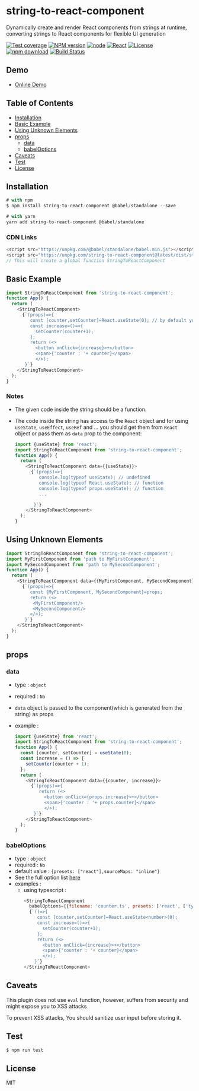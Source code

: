 # string-to-react-component

Dynamically create and render React components from strings at runtime, converting strings to React components for flexible UI generation

[![Test coverage](https://codecov.io/gh/dev-javascript/string-to-react-component/graph/badge.svg?token=GT1LU074L2)](https://codecov.io/gh/dev-javascript/string-to-react-component) [![NPM version](https://img.shields.io/npm/v/string-to-react-component.svg?style=flat-square)](http://npmjs.org/package/string-to-react-component) [![node](https://img.shields.io/badge/node.js-%3E=_8.0-green.svg?style=flat-square)](http://nodejs.org/download/) [![React](https://img.shields.io/badge/React-%3E=_16.8.0-green.svg?style=flat-square)](https://react.dev/) [![License](https://img.shields.io/npm/l/string-to-react-component.svg?style=flat-square)](LICENSE) [![npm download](https://img.shields.io/npm/dm/string-to-react-component.svg?style=flat-square)](https://npmjs.org/package/string-to-react-component) [![Build Status](https://travis-ci.org/ly-components/string-to-react-component.png)](https://travis-ci.org/ly-components/string-to-react-component)

## Demo

- [Online Demo](https://dev-javascript.github.io/string-to-react-component/)

## Table of Contents

<!-- toc -->

- [Installation](#installation)
- [Basic Example](#basic-example)
- [Using Unknown Elements](#using-unknown-elements)
- [props](#props)
  - [data](#data)
  - [babelOptions](#babelOptions)
- [Caveats](#caveats)
- [Test](#test)
- [License](#license)

<!-- tocstop -->

## Installation

```js
# with npm
$ npm install string-to-react-component @babel/standalone --save

# with yarn
yarn add string-to-react-component @babel/standalone
```

### CDN Links

```js
<script src="https://unpkg.com/@babel/standalone/babel.min.js"></script>
<script src="https://unpkg.com/string-to-react-component@latest/dist/stringToReactComponent.umd.min.js"></script>
// This will create a global function StringToReactComponent
```

## Basic Example

```js
import StringToReactComponent from 'string-to-react-component';
function App() {
  return (
    <StringToReactComponent>
      {`(props)=>{
         const [counter,setCounter]=React.useState(0); // by default your code has access to the React object
         const increase=()=>{
           setCounter(counter+1);
         };
         return (<>
           <button onClick={increase}>+</button>
           <span>{'counter : '+ counter}</span>
           </>);
       }`}
    </StringToReactComponent>
  );
}
```

### Notes

- The given code inside the string should be a function.

- The code inside the string has access to the `React` object and for using `useState`, `useEffect`, `useRef` and ... you should get them from `React` object or pass them as `data` prop to the component:

  ```js
  import {useState} from 'react';
  import StringToReactComponent from 'string-to-react-component';
  function App() {
    return (
      <StringToReactComponent data={{useState}}>
        {`(props)=>{
           console.log(typeof useState); // undefined
           console.log(typeof React.useState); // function
           console.log(typeof props.useState); // function
           ...
  
         }`}
      </StringToReactComponent>
    );
  }
  ```

## Using Unknown Elements

```js
import StringToReactComponent from 'string-to-react-component';
import MyFirstComponent from 'path to MyFirstComponent';
import MySecondComponent from 'path to MySecondComponent';
function App() {
  return (
    <StringToReactComponent data={{MyFirstComponent, MySecondComponent}}>
      {`(props)=>{
         const {MyFirstComponent, MySecondComponent}=props;
         return (<>
          <MyFirstComponent/>
          <MySecondComponent/>
         </>);
       }`}
    </StringToReactComponent>
  );
}
```

## props

### data

- type : `object`
- required : `No`
- `data` object is passed to the component(which is generated from the string) as props
- example :

  ```js
  import {useState} from 'react';
  import StringToReactComponent from 'string-to-react-component';
  function App() {
    const [counter, setCounter] = useState(0);
    const increase = () => {
      setCounter(counter + 1);
    };
    return (
      <StringToReactComponent data={{counter, increase}}>
        {`(props)=>{
           return (<>
             <button onClick={props.increase}>+</button>
             <span>{'counter : '+ props.counter}</span>
             </>);
         }`}
      </StringToReactComponent>
    );
  }
  ```

### babelOptions

- type : `object`
- required : `No`
- default value : `{presets: ["react"],sourceMaps: "inline"}`
- See the full option list [here](https://babeljs.io/docs/en/options)
- examples :
  - using typescript :
    ```js
    <StringToReactComponent
      babelOptions={{filename: 'counter.ts', presets: ['react', ['typescript', {allExtensions: true, isTSX: true}]]}}>
      {`()=>{
         const [counter,setCounter]=React.useState<number>(0);
         const increase=()=>{
           setCounter(counter+1);
         };
         return (<>
           <button onClick={increase}>+</button>
           <span>{'counter : '+ counter}</span>
           </>);
        }`}
    </StringToReactComponent>
    ```

## Caveats

This plugin does not use `eval` function, however, suffers from security and might expose you to XSS attacks

To prevent XSS attacks, You should sanitize user input before storing it.

## Test

```js
$ npm run test
```

## License

MIT
